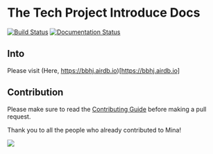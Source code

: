 The Tech Project Introduce Docs
========================

[![Build Status](https://travis-ci.org/airdb/docs.svg?branch=master)](https://travis-ci.org/airdb/docs.svg?branch=master)
[![Documentation Status](https://readthedocs.org/projects/airdb/badge/?version=latest)](http://airdb.readthedocs.io/zh/latest/?badge=latest)

Into
-------

Please visit (Here, https://bbhj.airdb.io)[https://bbhj.airdb.io]

## Contribution

Please make sure to read the [Contributing Guide](https://bbhj.airdb.io/CONTRIBUTING.md) before making a pull request. 

Thank you to all the people who already contributed to Mina!

<a href="https://github.com/bbhj/intro/graphs/contributors"><img src="https://opencollective.com/bbhj/contributors.svg?width=890" /></a>

